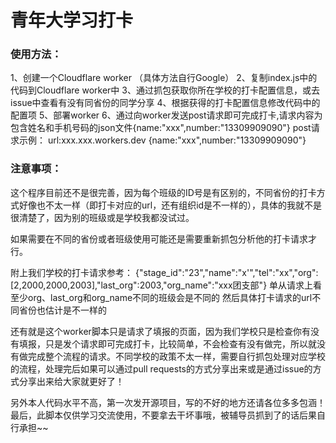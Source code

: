 # 青年大学习打卡
### 使用方法：
1、创建一个Cloudflare worker （具体方法自行Google）
2、复制index.js中的代码到Cloudflare worker中
3、通过抓包获取你所在学校的打卡配置信息，或去issue中查看有没有同省份的同学分享
4、根据获得的打卡配置信息修改代码中的配置项
5、部署worker
6、通过向worker发送post请求即可完成打卡,请求内容为包含姓名和手机号码的json文件{name:"xxx",number:"13309909090"}
post请求示例：
url:xxx.xxx.workers.dev
{name:"xxx",number:"13309909090"}

### 注意事项：
这个程序目前还不是很完善，因为每个班级的ID号是有区别的，不同省份的打卡方式好像也不太一样（即打卡对应的url，还有组织id是不一样的），具体的我就不是很清楚了，因为别的班级或是学校我都没试过。

如果需要在不同的省份或者班级使用可能还是需要重新抓包分析他的打卡请求才行。

附上我们学校的打卡请求参考：
{"stage_id":"23","name":"x'","tel":"xx","org":[2,2000,2000,2003],"last_org":2003,"org_name":"xxx团支部"}
单从请求上看至少org、last_org和org_name不同的班级会是不同的
然后具体打卡请求的url不同省份也估计是不一样的


还有就是这个worker脚本只是请求了填报的页面，因为我们学校只是检查你有没有填报，只是发个请求即可完成打卡，比较简单，不会检查有没有做完，所以就没有做完成整个流程的请求。不同学校的政策不太一样，需要自行抓包处理对应学校的流程，处理完后如果可以通过pull requests的方式分享出来或是通过issue的方式分享出来给大家就更好了！

另外本人代码水平不高，第一次发开源项目，写的不好的地方还请各位多多包涵！最后，此脚本仅供学习交流使用，不要拿去干坏事哦，被辅导员抓到了的话后果自行承担~~


